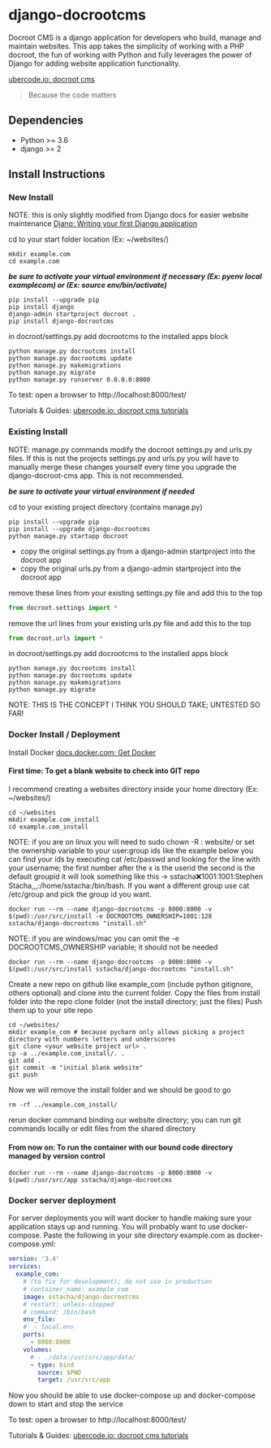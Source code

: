 # django-docrootcms
Docroot CMS is a django application for developers who build, manage and maintain websites.  This app takes the simplicity of working with a PHP docroot, the fun of working with Python and fully leverages the power of Django for adding website application functionality.

[ubercode.io: docroot cms](https://www.ubercode/io/products/docrootcms)
> Because the code matters

## Dependencies
* Python >= 3.6
* django >= 2

## Install Instructions
### New Install
NOTE: this is only slightly modified from Django docs for easier website maintenance
[Djano: Writing your first Django application](https://docs.djangoproject.com/en/3.0/intro/tutorial01/)

cd to your start folder location (Ex: ~/websites/)
```shell script
mkdir example.com
cd example.com
```
***be sure to activate your virtual environment if necessary 
(Ex: pyenv local examplecom) or (Ex: source env/bin/activate)***
```shell script
pip install --upgrade pip
pip install django
django-admin startproject docroot .
pip install django-docrootcms
```
in docroot/settings.py add docrootcms to the installed apps block
```shell script
python manage.py docrootcms install
python manage.py docrootcms update
python manage.py makemigrations
python manage.py migrate
python manage.py runserver 0.0.0.0:8000
```

To test: open a browser to http://localhost:8000/test/

Tutorials & Guides: [ubercode.io: docroot cms tutorials](https://www.ubercode/io/products/docrootcms/tutorials)


### Existing Install
NOTE: manage.py commands modify the docroot settings.py and urls.py files.  If this is not the projects settings.py and urls.py you will have to manually merge these changes yourself every time you upgrade the django-docroot-cms app.  This is not recommended.

***be sure to activate your virtual environment if needed***

cd to your existing project directory (contains manage.py)
```shell script
pip install --upgrade pip
pip install --upgrade django-docrootcms
python manage.py startapp docroot
```

* copy the original settings.py from a django-admin startproject into the docroot app
* copy the original urls.py from a django-admin startproject into the docroot app

remove these lines from your existing settings.py file and add this to the top
```python
from docroot.settings import *
```
remove the url lines from your existing urls.py file and add this to the top
```python
from docroot.urls import *
```
in docroot/settings.py add docrootcms to the installed apps block
```shell script
python manage.py docrootcms install
python manage.py docrootcms update
python manage.py makemigrations
python manage.py migrate
```
NOTE: THIS IS THE CONCEPT I THINK YOU SHOULD TAKE; UNTESTED SO FAR!

### Docker Install / Deployment

Install Docker [docs.docker.com: Get Docker](https://docs.docker.com/get-docker/) 

#### First time: To get a blank website to check into GIT repo

I recommend creating a websites directory inside your home directory (Ex: ~/websites/)

```shell script
cd ~/websites
mkdir example.com_install
cd example.com_install
```

NOTE: if you are on linux you will need to sudo chown -R <yourusername>:<yourgroupname> website/ or set the ownership variable to your user:group ids like the example below
    you can find your ids by executing cat /etc/passwd and looking for the line with your username; the first number after the x is the userid the second is the default groupid
    it will look something like this -> sstacha:x:1001:1001:Stephen Stacha,,,:/home/sstacha:/bin/bash.  If you want a different group use cat /etc/group and pick the group id you want.

```shell script
docker run --rm --name django-docrootcms -p 8000:8000 -v $(pwd):/usr/src/install -e DOCROOTCMS_OWNERSHIP=1001:128 sstacha/django-docrootcms "install.sh"
```
NOTE: if you are windows/mac you can omit the -e DOCROOTCMS_OWNERSHIP variable; it should not be needed
```shell scriptyou can find your groupid
docker run --rm --name django-docrootcms -p 8000:8000 -v $(pwd):/usr/src/install sstacha/django-docrootcms "install.sh"
```

Create a new repo on github like example_com (include python gitignore, others optional) and clone into the current folder.
Copy the files from install folder into the repo clone folder (not the install directory; just the files)
Push them up to your site repo
```shell script
cd ~/websites/
mkdir example_com # because pycharm only allows picking a project directory with numbers letters and underscores
git clone <your website project url> .
cp -a ../example.com_install/. .
git add .
git commit -m "initial blank website"
git push
```
Now we will remove the install folder and we should be good to go
```shell script
rm -rf ../example.com_install/
```
rerun docker command binding our website directory; you can run git commands locally or edit files from the shared directory

#### From now on: To run the container with our bound code directory managed by version control
```shell script
docker run --rm --name django-docrootcms -p 8000:8000 -v $(pwd):/usr/src/app sstacha/django-docrootcms
```



### Docker server deployment
For server deployments you will want docker to handle making sure your application stays up and running.  You will probably 
want to use docker-compose.  Paste the following in your site directory example.com as docker-compose.yml:

```yaml
version: '3.4'
services:
  example_com:
    # (to fix for development); do not use in production
    # container_name: example_com
    image: sstacha/django-docrootcms
    # restart: unless-stopped
    # command: /bin/bash
    env_file: 
    #  - local.env
    ports:
      - 8000:8000
    volumes:
      # - ./data:/usr/src/app/data/
      - type: bind
        source: $PWD
        target: /usr/src/app

```

Now you should be able to use docker-compose up and docker-compose down to start and stop the service

To test: open a browser to http://localhost:8000/test/

Tutorials & Guides: [ubercode.io: docroot cms tutorials](https://www.ubercode/io/products/docrootcms/tutorials)

